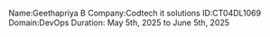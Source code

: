 Name:Geethapriya B 
Company:Codtech it solutions 
ID:CT04DL1069 
Domain:DevOps 
Duration: May 5th, 2025 to June 5th, 2025
